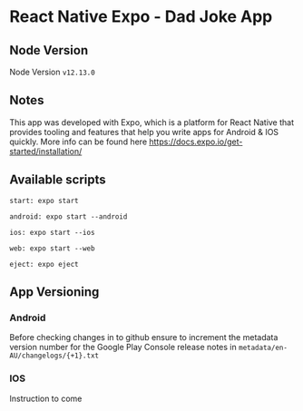 # React Native Expo - Dad Joke App

## Node Version

Node Version `v12.13.0`

## Notes

This app was developed with Expo, which is a platform for React Native that provides tooling and features that help you write apps for Android & IOS quickly. More info can be found here https://docs.expo.io/get-started/installation/ 

## Available scripts

`start: expo start`

`android: expo start --android`

`ios: expo start --ios`

`web: expo start --web`

`eject: expo eject`

## App Versioning

### Android

Before checking changes in to github ensure to increment the metadata version number for the Google Play Console release notes in `metadata/en-AU/changelogs/{+1}.txt` 

### IOS

Instruction to come